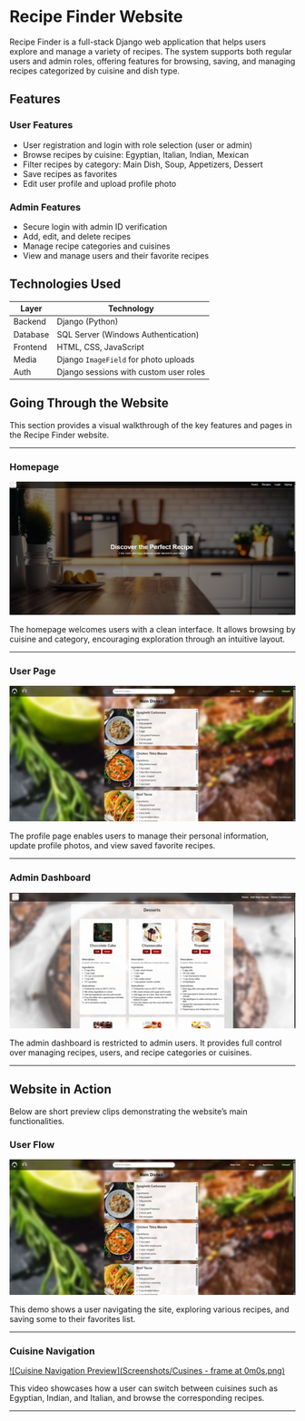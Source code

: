 # Recipe Finder Website

Recipe Finder is a full-stack Django web application that helps users explore and manage a variety of recipes. The system supports both regular users and admin roles, offering features for browsing, saving, and managing recipes categorized by cuisine and dish type.

## Features

### User Features
- User registration and login with role selection (user or admin)
- Browse recipes by cuisine: Egyptian, Italian, Indian, Mexican
- Filter recipes by category: Main Dish, Soup, Appetizers, Dessert
- Save recipes as favorites
- Edit user profile and upload profile photo

### Admin Features
- Secure login with admin ID verification
- Add, edit, and delete recipes
- Manage recipe categories and cuisines
- View and manage users and their favorite recipes

## Technologies Used

| Layer     | Technology                      |
|-----------|----------------------------------|
| Backend   | Django (Python)                 |
| Database  | SQL Server (Windows Authentication) |
| Frontend  | HTML, CSS, JavaScript          |
| Media     | Django `ImageField` for photo uploads |
| Auth      | Django sessions with custom user roles |

## Going Through the Website

This section provides a visual walkthrough of the key features and pages in the Recipe Finder website.

---

### Homepage
![Homepage](Screenshots/Home.png)

The homepage welcomes users with a clean interface. It allows browsing by cuisine and category, encouraging exploration through an intuitive layout.

---

### User Page
![User Profile](Screenshots/User.png)

The profile page enables users to manage their personal information, update profile photos, and view saved favorite recipes.

---

### Admin Dashboard
![Admin Dashboard](Screenshots/Admin.png)

The admin dashboard is restricted to admin users. It provides full control over managing recipes, users, and recipe categories or cuisines.

---

## Website in Action

Below are short preview clips demonstrating the website’s main functionalities.

### User Flow
[![User Flow Preview](Screenshots/User.png)](Screenshots/user.mp4)

This demo shows a user navigating the site, exploring various recipes, and saving some to their favorites list.

---

### Cuisine Navigation
[![Cuisine Navigation Preview](Screenshots/Cusines - frame at 0m0s.png)](screenshots/Cuisines.mp4)

This video showcases how a user can switch between cuisines such as Egyptian, Indian, and Italian, and browse the corresponding recipes.

---






